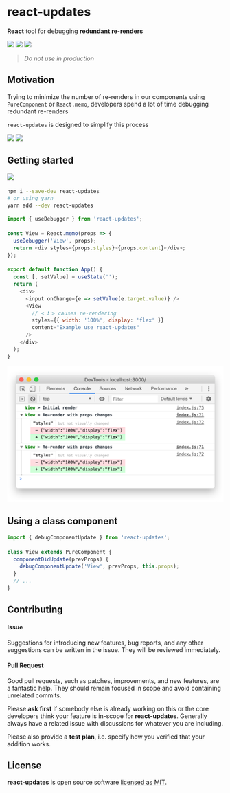 # react-updates

**React** tool for debugging **redundant re-renders**

![](https://img.shields.io/npm/l/react-updates.svg?style=flat-square)
![](https://img.shields.io/npm/v/react-updates.svg?style=flat-square)
![](https://img.shields.io/bundlephobia/min/react-updates?style=flat-square)

> _Do not use in production_

## Motivation

Trying to minimize the number of re-renders in our components using `PureComponent` or `React.memo`, developers spend a lot of time debugging redundant re-renders

`react-updates` is designed to simplify this process

![](https://img.shields.io/badge/built%20with-love-yellow?style=for-the-badge&color=fe7d37)
![](https://img.shields.io/badge/makes%20people-smile-yellow?style=for-the-badge&color=389ad5)

## Getting started

[![](https://img.shields.io/badge/sandbox-demo-yellow?style=for-the-badge&logo=codesandbox&color=389ad5)](https://codesandbox.io/s/react-updates-zm830)

```bash
npm i --save-dev react-updates
# or using yarn
yarn add --dev react-updates
```

```javascript
import { useDebugger } from 'react-updates';

const View = React.memo(props => {
  useDebugger('View', props);
  return <div styles={props.styles}>{props.content}</div>;
});

export default function App() {
  const [, setValue] = useState('');
  return (
    <div>
      <input onChange={e => setValue(e.target.value)} />
      <View
        // < ❗️ > causes re-rendering
        styles={{ width: '100%', display: 'flex' }}
        content="Example use react-updates"
      />
    </div>
  );
}
```

<p align='center'>
    <img width='640px' src='https://raw.githubusercontent.com/multum/react-updates/master/docs/component-styles.png'/>
</p>

## Using a class component

```javascript
import { debugComponentUpdate } from 'react-updates';

class View extends PureComponent {
  componentDidUpdate(prevProps) {
    debugComponentUpdate('View', prevProps, this.props);
  }
  // ...
}
```

## Contributing

#### Issue

Suggestions for introducing new features, bug reports, and any other suggestions can be written in the issue. They will be reviewed immediately.

#### Pull Request

Good pull requests, such as patches, improvements, and new features, are a fantastic help. They should remain focused in scope and avoid containing unrelated commits.

Please **ask first** if somebody else is already working on this or the core developers think your feature is in-scope for **react-updates**. Generally always have a related issue with discussions for whatever you are including.

Please also provide a **test plan**, i.e. specify how you verified that your addition works.

## License

**react-updates** is open source software [licensed as MIT](https://github.com/multum/react-updates/blob/master/LICENSE).
